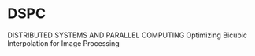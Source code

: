 # DSPC
 DISTRIBUTED SYSTEMS AND PARALLEL COMPUTING
 Optimizing Bicubic Interpolation for Image Processing
